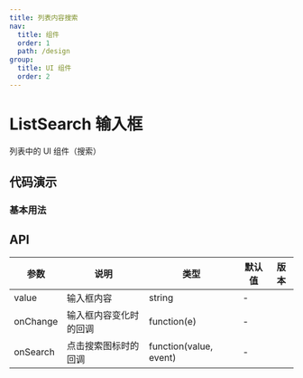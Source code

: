 ```yaml
---
title: 列表内容搜索
nav:
  title: 组件
  order: 1
  path: /design
group:
  title: UI 组件
  order: 2
---
```


# ListSearch 输入框

列表中的 UI 组件（搜索）

## 代码演示

### 基本用法

<code src="./demo/basic.tsx" hideActions='"[CSB]"'></code>

## API

| 参数     | 说明                   | 类型                   | 默认值 | 版本 |
| -------- | ---------------------- | ---------------------- | ------ | ---- |
| value    | 输入框内容             | string                 | -      |      |
| onChange | 输入框内容变化时的回调 | function(e)            | -      |      |
| onSearch | 点击搜索图标时的回调   | function(value, event) | -      |      |
